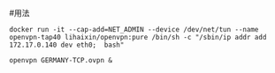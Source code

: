 #用法
	
	docker run -it --cap-add=NET_ADMIN --device /dev/net/tun --name openvpn-tap40 lihaixin/openvpn:pure /bin/sh -c "/sbin/ip addr add 172.17.0.140 dev eth0;  bash"

	openvpn GERMANY-TCP.ovpn &
